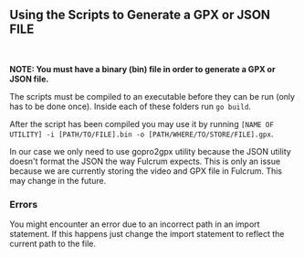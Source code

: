 ## Using the Scripts to Generate a GPX or JSON FILE
<br>

**NOTE: You must have a binary (bin) file in order to generate a GPX or JSON file.**

The scripts must be compiled to an executable before they can be run (only has to be done once). Inside each of these folders run ```go build```.


After the script has been compiled you may use it by running ```[NAME OF UTILITY] -i [PATH/TO/FILE].bin -o [PATH/WHERE/TO/STORE/FILE].gpx```.

In our case we only need to use gopro2gpx utility because the JSON utility doesn't format the JSON the way Fulcrum expects. This is only an issue because we are currently storing the video and GPX file in Fulcrum. This may change in the future.  

### Errors
You might encounter an error due to an incorrect path in an import statement. If this happens just change the import statement to reflect the current path to the file.
